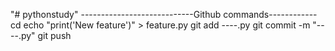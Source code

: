 "# pythonstudy" 
----------------------------Github commands------------
cd 
echo "print('New feature')" > feature.py
git add ----.py
git commit -m "----.py"
git push
